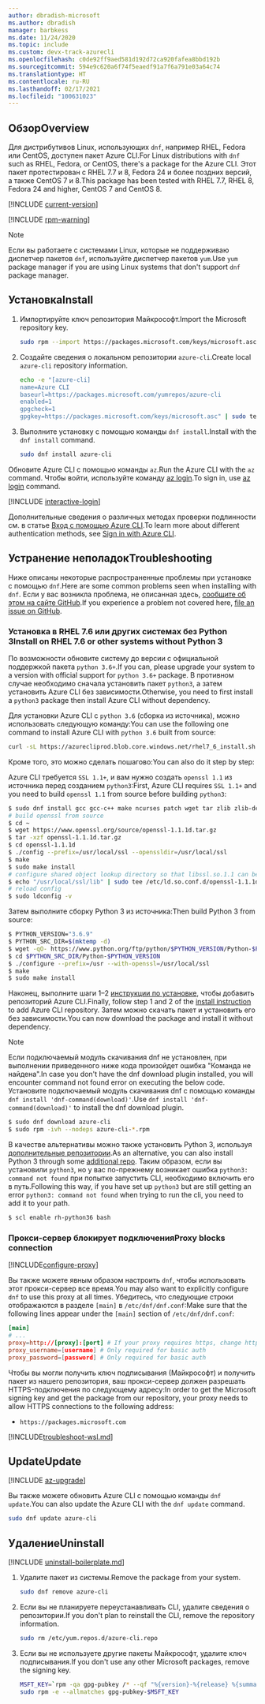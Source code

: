 ```yaml
---
author: dbradish-microsoft
ms.author: dbradish
manager: barbkess
ms.date: 11/24/2020
ms.topic: include
ms.custom: devx-track-azurecli
ms.openlocfilehash: c0de92ff9aed581d192d72ca920fafea8bbd192b
ms.sourcegitcommit: 594e9c620a6f74f5eaedf91a7f6a791e03a64c74
ms.translationtype: HT
ms.contentlocale: ru-RU
ms.lasthandoff: 02/17/2021
ms.locfileid: "100631023"
---
```

## <a name="overview"></a><span data-ttu-id="bad5b-101">Обзор</span><span class="sxs-lookup"><span data-stu-id="bad5b-101">Overview</span></span>

<span data-ttu-id="bad5b-102">Для дистрибутивов Linux, использующих `dnf`, например RHEL, Fedora или CentOS, доступен пакет Azure CLI.</span><span class="sxs-lookup"><span data-stu-id="bad5b-102">For Linux distributions with `dnf` such as RHEL, Fedora, or CentOS, there's a package for the Azure CLI.</span></span> <span data-ttu-id="bad5b-103">Этот пакет протестирован с RHEL 7.7 и 8, Fedora 24 и более поздних версий, а также CentOS 7 и 8.</span><span class="sxs-lookup"><span data-stu-id="bad5b-103">This package has been tested with RHEL 7.7, RHEL 8, Fedora 24 and higher, CentOS 7 and CentOS 8.</span></span>

[!INCLUDE [current-version](current-version.md)]

[!INCLUDE [rpm-warning](rpm-warning.md)]

> [!NOTE]
>
> <span data-ttu-id="bad5b-104">Если вы работаете с системами Linux, которые не поддерживаю диспетчер пакетов `dnf`, используйте диспетчер пакетов `yum`.</span><span class="sxs-lookup"><span data-stu-id="bad5b-104">Use `yum` package manager if you are using Linux systems that don't support `dnf` package manager.</span></span>

## <a name="install"></a><span data-ttu-id="bad5b-105">Установка</span><span class="sxs-lookup"><span data-stu-id="bad5b-105">Install</span></span>

1. <span data-ttu-id="bad5b-106">Импортируйте ключ репозитория Майкрософт.</span><span class="sxs-lookup"><span data-stu-id="bad5b-106">Import the Microsoft repository key.</span></span>

   ```bash
   sudo rpm --import https://packages.microsoft.com/keys/microsoft.asc
   ```

2. <span data-ttu-id="bad5b-107">Создайте сведения о локальном репозитории `azure-cli`.</span><span class="sxs-lookup"><span data-stu-id="bad5b-107">Create local `azure-cli` repository information.</span></span>

   ```bash
   echo -e "[azure-cli]
   name=Azure CLI
   baseurl=https://packages.microsoft.com/yumrepos/azure-cli
   enabled=1
   gpgcheck=1
   gpgkey=https://packages.microsoft.com/keys/microsoft.asc" | sudo tee /etc/yum.repos.d/azure-cli.repo
   ```

3. <span data-ttu-id="bad5b-108">Выполните установку с помощью команды `dnf install`.</span><span class="sxs-lookup"><span data-stu-id="bad5b-108">Install with the `dnf install` command.</span></span>

   ```bash
   sudo dnf install azure-cli
   ```
 
<span data-ttu-id="bad5b-109">Обновите Azure CLI с помощью команды `az`.</span><span class="sxs-lookup"><span data-stu-id="bad5b-109">Run the Azure CLI with the `az` command.</span></span> <span data-ttu-id="bad5b-110">Чтобы войти, используйте команду [az login](/cli/azure/reference-index#az-login).</span><span class="sxs-lookup"><span data-stu-id="bad5b-110">To sign in, use [az login](/cli/azure/reference-index#az-login) command.</span></span>


[!INCLUDE [interactive-login](interactive-login.md)]

<span data-ttu-id="bad5b-111">Дополнительные сведения о различных методах проверки подлинности см. в статье [Вход с помощью Azure CLI](../authenticate-azure-cli.md).</span><span class="sxs-lookup"><span data-stu-id="bad5b-111">To learn more about different authentication methods, see [Sign in with Azure CLI](../authenticate-azure-cli.md).</span></span>

## <a name="troubleshooting"></a><span data-ttu-id="bad5b-112">Устранение неполадок</span><span class="sxs-lookup"><span data-stu-id="bad5b-112">Troubleshooting</span></span>

<span data-ttu-id="bad5b-113">Ниже описаны некоторые распространенные проблемы при установке с помощью `dnf`.</span><span class="sxs-lookup"><span data-stu-id="bad5b-113">Here are some common problems seen when installing with `dnf`.</span></span> <span data-ttu-id="bad5b-114">Если у вас возникла проблема, не описанная здесь, [сообщите об этом на сайте GitHub](https://github.com/Azure/azure-cli/issues).</span><span class="sxs-lookup"><span data-stu-id="bad5b-114">If you experience a problem not covered here, [file an issue on GitHub](https://github.com/Azure/azure-cli/issues).</span></span>

### <a name="install-on-rhel-76-or-other-systems-without-python-3"></a><span data-ttu-id="bad5b-115">Установка в RHEL 7.6 или других системах без Python 3</span><span class="sxs-lookup"><span data-stu-id="bad5b-115">Install on RHEL 7.6 or other systems without Python 3</span></span>

<span data-ttu-id="bad5b-116">По возможности обновите систему до версии с официальной поддержкой пакета `python 3.6+`.</span><span class="sxs-lookup"><span data-stu-id="bad5b-116">If you can, please upgrade your system to a version with official support for `python 3.6+` package.</span></span> <span data-ttu-id="bad5b-117">В противном случае необходимо сначала установить пакет `python3`, а затем установить Azure CLI без зависимости.</span><span class="sxs-lookup"><span data-stu-id="bad5b-117">Otherwise, you need to first install a `python3` package then install Azure CLI without dependency.</span></span>

<span data-ttu-id="bad5b-118">Для установки Azure CLI с `python 3.6` (сборка из источника), можно использовать следующую команду:</span><span class="sxs-lookup"><span data-stu-id="bad5b-118">You can use the following one command to install Azure CLI with `python 3.6` built from source:</span></span>

```bash
curl -sL https://azurecliprod.blob.core.windows.net/rhel7_6_install.sh | sudo bash
```

<span data-ttu-id="bad5b-119">Кроме того, это можно сделать пошагово:</span><span class="sxs-lookup"><span data-stu-id="bad5b-119">You can also do it step by step:</span></span>

<span data-ttu-id="bad5b-120">Azure CLI требуется `SSL 1.1+`, и вам нужно создать `openssl 1.1` из источника перед созданием `python3`:</span><span class="sxs-lookup"><span data-stu-id="bad5b-120">First, Azure CLI requires `SSL 1.1+` and you need to build `openssl 1.1` from source before building `python3`:</span></span>

```bash
$ sudo dnf install gcc gcc-c++ make ncurses patch wget tar zlib zlib-devel -y
# build openssl from source
$ cd ~
$ wget https://www.openssl.org/source/openssl-1.1.1d.tar.gz
$ tar -xzf openssl-1.1.1d.tar.gz
$ cd openssl-1.1.1d
$ ./config --prefix=/usr/local/ssl --openssldir=/usr/local/ssl
$ make
$ sudo make install
# configure shared object lookup directory so that libssl.so.1.1 can be found
$ echo "/usr/local/ssl/lib" | sudo tee /etc/ld.so.conf.d/openssl-1.1.1d.conf
# reload config
$ sudo ldconfig -v
```

<span data-ttu-id="bad5b-121">Затем выполните сборку Python 3 из источника:</span><span class="sxs-lookup"><span data-stu-id="bad5b-121">Then build Python 3 from source:</span></span>

```bash
$ PYTHON_VERSION="3.6.9"
$ PYTHON_SRC_DIR=$(mktemp -d)
$ wget -qO- https://www.python.org/ftp/python/$PYTHON_VERSION/Python-$PYTHON_VERSION.tgz | tar -xz -C "$PYTHON_SRC_DIR"
$ cd $PYTHON_SRC_DIR/Python-$PYTHON_VERSION
$ ./configure --prefix=/usr --with-openssl=/usr/local/ssl
$ make
$ sudo make install
```

<span data-ttu-id="bad5b-122">Наконец, выполните шаги 1–2 [инструкции по установке](#install), чтобы добавить репозиторий Azure CLI.</span><span class="sxs-lookup"><span data-stu-id="bad5b-122">Finally, follow step 1 and 2 of the [install instruction](#install) to add Azure CLI repository.</span></span> <span data-ttu-id="bad5b-123">Затем можно скачать пакет и установить его без зависимости.</span><span class="sxs-lookup"><span data-stu-id="bad5b-123">You can now download the package and install it without dependency.</span></span>

> [!NOTE]
>
> <span data-ttu-id="bad5b-124">Если подключаемый модуль скачивания dnf не установлен, при выполнении приведенного ниже кода произойдет ошибка "Команда не найдена".</span><span class="sxs-lookup"><span data-stu-id="bad5b-124">In case you don't have the dnf download plugin installed, you will encounter command not found error on executing the below code.</span></span> <span data-ttu-id="bad5b-125">Установите подключаемый модуль скачивания dnf с помощью команды `dnf install 'dnf-command(download)'`.</span><span class="sxs-lookup"><span data-stu-id="bad5b-125">Use `dnf install 'dnf-command(download)'` to   install the dnf download plugin.</span></span>

```bash
$ sudo dnf download azure-cli
$ sudo rpm -ivh --nodeps azure-cli-*.rpm
```

<span data-ttu-id="bad5b-126">В качестве альтернативы можно также установить Python 3, используя [дополнительные репозитории](https://developers.redhat.com/blog/2018/08/13/install-python3-rhel/).</span><span class="sxs-lookup"><span data-stu-id="bad5b-126">As an alternative, you can also install Python 3 through some [additional repo](https://developers.redhat.com/blog/2018/08/13/install-python3-rhel/).</span></span> <span data-ttu-id="bad5b-127">Таким образом, если вы установили `python3`, но у вас по-прежнему возникает ошибка `python3: command not found` при попытке запустить CLI, необходимо включить его в путь.</span><span class="sxs-lookup"><span data-stu-id="bad5b-127">Following this way, if you have set up `python3` but are still getting an error `python3: command not found` when trying to run the cli, you need to add it to your path.</span></span>

```bash
$ scl enable rh-python36 bash
```

### <a name="proxy-blocks-connection"></a><span data-ttu-id="bad5b-128">Прокси-сервер блокирует подключения</span><span class="sxs-lookup"><span data-stu-id="bad5b-128">Proxy blocks connection</span></span>

[!INCLUDE[configure-proxy](configure-proxy.md)]

<span data-ttu-id="bad5b-129">Вы также можете явным образом настроить `dnf`, чтобы использовать этот прокси-сервер все время.</span><span class="sxs-lookup"><span data-stu-id="bad5b-129">You may also want to explicitly configure `dnf` to use this proxy at all times.</span></span> <span data-ttu-id="bad5b-130">Убедитесь, что следующие строки отображаются в разделе `[main]` в `/etc/dnf/dnf.conf`:</span><span class="sxs-lookup"><span data-stu-id="bad5b-130">Make sure that the following lines appear under the `[main]` section of `/etc/dnf/dnf.conf`:</span></span>

```dnf.conf
[main]
# ...
proxy=http://[proxy]:[port] # If your proxy requires https, change http->https
proxy_username=[username] # Only required for basic auth
proxy_password=[password] # Only required for basic auth
```

<span data-ttu-id="bad5b-131">Чтобы вы могли получить ключ подписывания (Майкрософт) и получить пакет из нашего репозитория, ваш прокси-сервер должен разрешать HTTPS-подключения по следующему адресу:</span><span class="sxs-lookup"><span data-stu-id="bad5b-131">In order to get the Microsoft signing key and get the package from our repository, your proxy needs to allow HTTPS connections to the following address:</span></span>

* `https://packages.microsoft.com`

[!INCLUDE[troubleshoot-wsl.md](troubleshoot-wsl.md)]

## <a name="update"></a><span data-ttu-id="bad5b-132">Update</span><span class="sxs-lookup"><span data-stu-id="bad5b-132">Update</span></span>

[!INCLUDE [az-upgrade](az-upgrade.md)]

<span data-ttu-id="bad5b-133">Вы также можете обновить Azure CLI с помощью команды `dnf update`.</span><span class="sxs-lookup"><span data-stu-id="bad5b-133">You can also update the Azure CLI with the `dnf update` command.</span></span>

```bash
sudo dnf update azure-cli
```

## <a name="uninstall"></a><span data-ttu-id="bad5b-134">Удаление</span><span class="sxs-lookup"><span data-stu-id="bad5b-134">Uninstall</span></span>

[!INCLUDE [uninstall-boilerplate.md](uninstall-boilerplate.md)]

1. <span data-ttu-id="bad5b-135">Удалите пакет из системы.</span><span class="sxs-lookup"><span data-stu-id="bad5b-135">Remove the package from your system.</span></span>

   ```bash
   sudo dnf remove azure-cli
   ```

2. <span data-ttu-id="bad5b-136">Если вы не планируете переустанавливать CLI, удалите сведения о репозитории.</span><span class="sxs-lookup"><span data-stu-id="bad5b-136">If you don't plan to reinstall the CLI, remove the repository information.</span></span>

   ```bash
   sudo rm /etc/yum.repos.d/azure-cli.repo
   ```

3. <span data-ttu-id="bad5b-137">Если вы не используете другие пакеты Майкрософт, удалите ключ подписывания.</span><span class="sxs-lookup"><span data-stu-id="bad5b-137">If you don't use any other Microsoft packages, remove the signing key.</span></span>

   ```bash
   MSFT_KEY=`rpm -qa gpg-pubkey /* --qf "%{version}-%{release} %{summary}\n" | grep Microsoft | awk '{print $1}'`
   sudo rpm -e --allmatches gpg-pubkey-$MSFT_KEY
   ```
